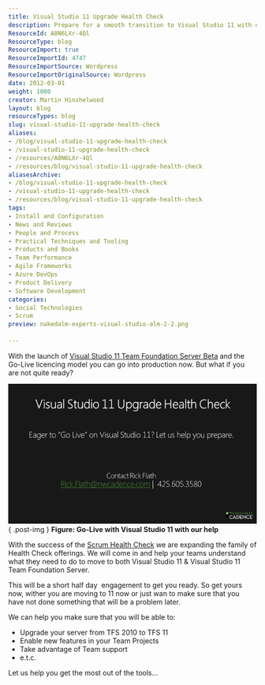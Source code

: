 ```yaml
---
title: Visual Studio 11 Upgrade Health Check
description: Prepare for a smooth transition to Visual Studio 11 with our expert Health Check. Ensure your upgrade is seamless and unlock new features today!
ResourceId: A8N6LXr-4Ql
ResourceType: blog
ResourceImport: true
ResourceImportId: 4747
ResourceImportSource: Wordpress
ResourceImportOriginalSource: Wordpress
date: 2012-03-01
weight: 1000
creator: Martin Hinshelwood
layout: blog
resourceTypes: blog
slug: visual-studio-11-upgrade-health-check
aliases:
- /blog/visual-studio-11-upgrade-health-check
- /visual-studio-11-upgrade-health-check
- /resources/A8N6LXr-4Ql
- /resources/blog/visual-studio-11-upgrade-health-check
aliasesArchive:
- /blog/visual-studio-11-upgrade-health-check
- /visual-studio-11-upgrade-health-check
- /resources/blog/visual-studio-11-upgrade-health-check
tags:
- Install and Configuration
- News and Reviews
- People and Process
- Practical Techniques and Tooling
- Products and Books
- Team Performance
- Agile Frameworks
- Azure DevOps
- Product Delivery
- Software Development
categories:
- Social Technologies
- Scrum
preview: nakedalm-experts-visual-studio-alm-2-2.png

---
```

With the launch of [Visual Studio 11 Team Foundation Server Beta](http://blog.hinshelwood.com/announcing-visual-studio-11-beta-will-launch-on-february-29th/) and the Go-Live licencing model you can go into production now. But what if you are not quite ready?

[![image](images/image_thumb-1-1.png "image")](http://blog.hinshelwood.com/files/2012/03/image.png)  
{ .post-img }
**Figure: Go-Live with Visual Studio 11 with our help**

With the success of the [Scrum Health Check](http://blog.hinshelwood.com/are-you-doing-scrum-find-out-with-a-scrum-health-check/) we are expanding the family of Health Check offerings. We will come in and help your teams understand what they need to do to move to both Visual Studio 11 & Visual Studio 11 Team Foundation Server.

This will be a short half day  engagement to get you ready. So get yours now, wither you are moving to 11 now or just wan to make sure that you have not done something that will be a problem later.

We can help you make sure that you will be able to:

- Upgrade your server from TFS 2010 to TFS 11
- Enable new features in your Team Projects
- Take advantage of Team support
- e.t.c.

Let us help you get the most out of the tools…

